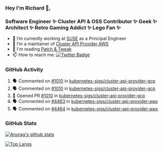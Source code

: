 ### Hey I'm Richard 👋, 

<h3 align="left">Software Engineer ✨ Cluster API & OSS Contributor ✨ Geek ✨ Architect ✨ Retro Gaming Addict ✨ Lego Fan ✨</h3>

- 🔭 I’m currently working at [SUSE](https://www.suse.com/) as a Principal Engineer
- 👯 I’m a maintainer of [Cluster API Provider AWS](https://github.com/kubernetes-sigs/cluster-api-provider-aws)
- 💬 I'm reading [Patch & Tweak](https://bjooks.com/products/patch-tweak-exploring-modular-synthesis)
- 📫 How to reach me: [![Twitter Badge](https://img.shields.io/badge/-@fruit_case-00acee?style=flat&logo=Twitter&logoColor=white)](https://twitter.com/intent/follow?screen_name=fruit_case "Follow on Twitter")

### GitHub Activity 

<!--START_SECTION:activity-->
1. 🗣 Commented on [#1010](https://github.com/kubernetes-sigs/cluster-api-provider-gcp/pull/1010#issuecomment-1700521398) in [kubernetes-sigs/cluster-api-provider-gcp](https://github.com/kubernetes-sigs/cluster-api-provider-gcp)
2. 🗣 Commented on [#1010](https://github.com/kubernetes-sigs/cluster-api-provider-gcp/pull/1010#issuecomment-1700486992) in [kubernetes-sigs/cluster-api-provider-gcp](https://github.com/kubernetes-sigs/cluster-api-provider-gcp)
3. 💪 Opened PR [#1010](https://github.com/kubernetes-sigs/cluster-api-provider-gcp/pull/1010) in [kubernetes-sigs/cluster-api-provider-gcp](https://github.com/kubernetes-sigs/cluster-api-provider-gcp)
4. 🗣 Commented on [#4463](https://github.com/kubernetes-sigs/cluster-api-provider-aws/pull/4463#issuecomment-1700480687) in [kubernetes-sigs/cluster-api-provider-aws](https://github.com/kubernetes-sigs/cluster-api-provider-aws)
5. 🗣 Commented on [#4464](https://github.com/kubernetes-sigs/cluster-api-provider-aws/pull/4464#issuecomment-1700479478) in [kubernetes-sigs/cluster-api-provider-aws](https://github.com/kubernetes-sigs/cluster-api-provider-aws)
<!--END_SECTION:activity-->

### GitHub Stats

[![Anurag's github stats](https://github-readme-stats.vercel.app/api?username=richardcase&count_private=true&show_icons=true)](https://github.com/anuraghazra/github-readme-stats)

[![Top Langs](https://github-readme-stats.vercel.app/api/top-langs/?username=richardcase&hide=html&layout=compact)](https://github.com/anuraghazra/github-readme-stats)

